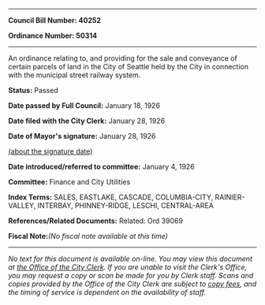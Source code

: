 

********

**Council Bill Number: 40252**
   
**Ordinance Number: 50314**
********

 An ordinance relating to, and providing for the sale and conveyance of certain parcels of land in the City of Seattle held by the City in connection with the municipal street railway system.

**Status:** Passed
   
**Date passed by Full Council:** January 18, 1926
   
**Date filed with the City Clerk:** January 28, 1926
   
**Date of Mayor's signature:** January 28, 1926
   
[(about the signature date)](/~public/approvaldate.htm)
   
   
   
**Date introduced/referred to committee:** January 4, 1926
   
**Committee:** Finance and City Utilities
   
   
**Index Terms:** SALES, EASTLAKE, CASCADE, COLUMBIA-CITY, RAINIER-VALLEY, INTERBAY, PHINNEY-RIDGE, LESCHI, CENTRAL-AREA

**References/Related Documents:** Related: Ord 39069

**Fiscal Note:**_(No fiscal note available at this time)_
********

_No text for this document is available on-line. You may view this document at [the Office of the City Clerk](http://www.seattle.gov/leg/clerk/contactUs.htm). If you are unable to visit the Clerk's Office, you may request a copy or scan be made for you by Clerk staff. Scans and copies provided by the Office of the City Clerk are subject to [copy fees](http://clerk.seattle.gov/~public/clerkfees.htm), and the timing of service is dependent on the availability of staff._

